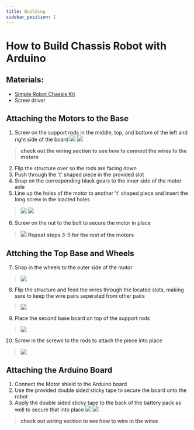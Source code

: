 ```yaml
---
title: Building
sidebar_position: 1
---
```


# How to Build Chassis Robot with Arduino

## Materials:
* [Simple Robot Chassis Kit](https://www.canadarobotix.com/products/2798) 
* Screw driver 


## Attaching the Motors to the Base
1. Screw on the support rods in the middle, top, and bottom of the left and right side of the board
![](/img/docs/Chassis_Robot/2934(1).jpg) ![](/img/docs/Chassis_Robot/2934(2).jpg)
> ****check out the wiring section to see how to connect the wires to the motors****
2. Flip the structure over so the rods are facing down
3. Push through the 't' shaped piece in the provided slot
4. Snap on the corresponding black gears to the inner side of the motor axle 
5. Line up the holes of the motor to another 't' shaped piece and insert the long screw in the loacted holes
> ![](/img/docs/Chassis_Robot/2934(3).jpg) ![](/img/docs/Chassis_Robot/2934(5).jpg)
6. Screw on the nut to the bolt to secure the motor in place
> ![](/img/docs/Chassis_Robot/2934(6).jpg)
> **Repeat steps 3-5 for the rest of the motors**
 

## Attching the Top Base and Wheels
7. Snap in the wheels to the outer side of the motor
> ![](/img/docs/Chassis_Robot/2934(15).jpg)
8. Flip the structure and feed the wires through the located slots, making sure to keep the wire pairs seperated from other pairs 
> ![](/img/docs/Chassis_Robot/2934(7).jpg)
9. Place the second base board on top of the support rods 
> ![](/img/docs/Chassis_Robot/2934(8).jpg)
10. Screw in the screws to the rods to attach the piece into place
> ![](/img/docs/Chassis_Robot/2934(9).jpg)

## Attaching the Arduino Board 
1. Connect the Motor shield to the Arduino board 
2. Use the provided double sided sticky tape to secure the board onto the robot
3. Apply the double sided sticky tape to the back of the battery pack as well to secure that into place
![](/img/docs/Chassis_Robot/2934(10).jpg) ![](/img/docs/Chassis_Robot/2934(11).jpg)
>**check out wiring section to see how to wire in the wires**



